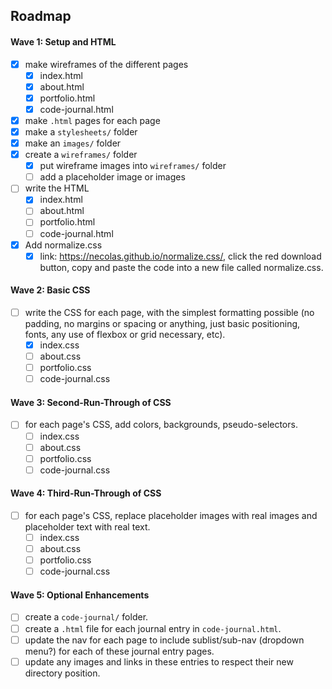 ## Roadmap

#### Wave 1: Setup and HTML
- [x] make wireframes of the different pages
  - [x] index.html
  - [x] about.html
  - [x] portfolio.html
  - [x] code-journal.html
- [x] make `.html` pages for each page
- [x] make a `stylesheets/` folder
- [x] make an `images/` folder
- [x] create a `wireframes/` folder
  - [x] put wireframe images into `wireframes/` folder
  - [ ] add a placeholder image or images
- [ ] write the HTML
  - [x] index.html
  - [ ] about.html
  - [ ] portfolio.html
  - [ ] code-journal.html
- [x] Add normalize.css
    - [x] link: https://necolas.github.io/normalize.css/, click the red download button, copy and paste the code into a new file called normalize.css.

#### Wave 2: Basic CSS
- [ ] write the CSS for each page, with the simplest formatting possible (no padding, no margins or spacing or anything, just basic positioning, fonts, any use of flexbox or grid necessary, etc).
  - [x] index.css
  - [ ] about.css
  - [ ] portfolio.css
  - [ ] code-journal.css

#### Wave 3: Second-Run-Through of CSS
- [ ] for each page's CSS, add colors, backgrounds, pseudo-selectors. 
  - [ ] index.css
  - [ ] about.css
  - [ ] portfolio.css
  - [ ] code-journal.css

#### Wave 4: Third-Run-Through of CSS
- [ ] for each page's CSS, replace placeholder images with real images and placeholder text with real text.
  - [ ] index.css
  - [ ] about.css
  - [ ] portfolio.css
  - [ ] code-journal.css

#### Wave 5: Optional Enhancements
- [ ] create a `code-journal/` folder.
- [ ] create a `.html` file for each journal entry in `code-journal.html`.
- [ ] update the nav for each page to include sublist/sub-nav (dropdown menu?) for each of these journal entry pages.
- [ ] update any images and links in these entries to respect their new directory position.